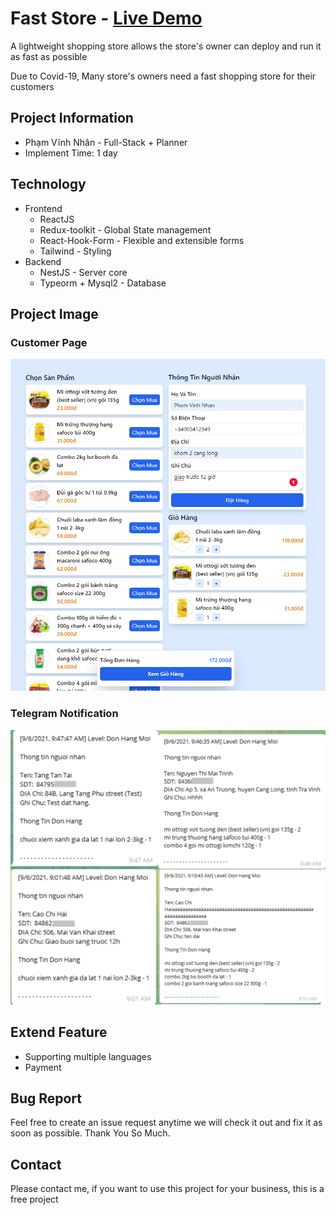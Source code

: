 # Fast Store - [Live Demo](https://faststore.vinhnhan.com)

A lightweight shopping store allows the store's owner can deploy and run it as fast as possible

Due to Covid-19, Many store's owners need a fast shopping store for their customers

## Project Information

- Phạm Vĩnh Nhân - Full-Stack + Planner
- Implement Time: 1 day

## Technology

- Frontend
     - ReactJS
     - Redux-toolkit - Global State management
     - React-Hook-Form - Flexible and extensible forms
     - Tailwind - Styling
- Backend
     - NestJS - Server core
     - Typeorm + Mysql2 - Database

## Project Image

### Customer Page

![Home Page](doc/home-page.jpg)

### Telegram Notification

![Order](doc/order.jpg)

## Extend Feature

- Supporting multiple languages
- Payment

## Bug Report

Feel free to create an issue request anytime we will check it out and fix it as soon as possible. Thank You So Much.

## Contact

Please contact me, if you want to use this project for your business, this is a free project
